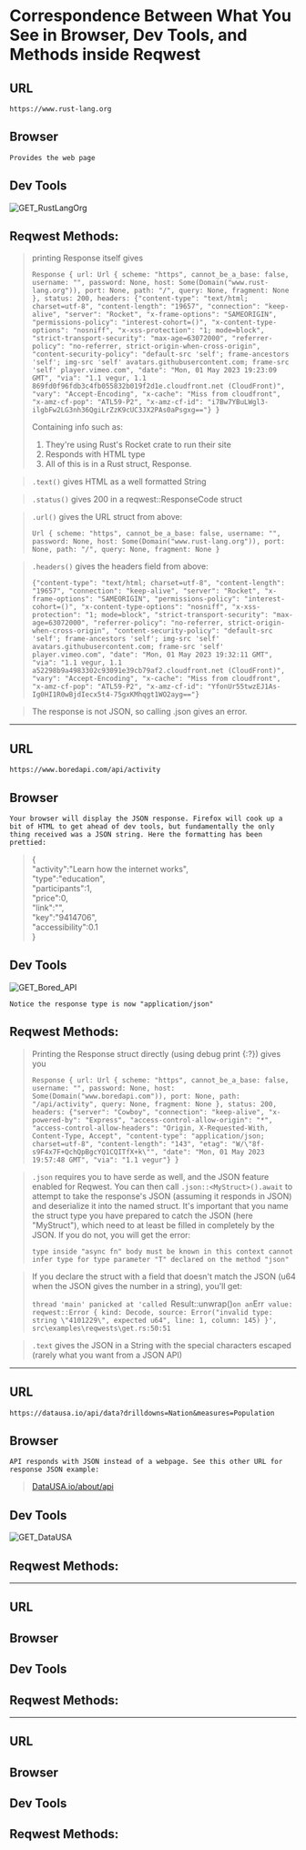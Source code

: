 # Correspondence Between What You See in Browser, Dev Tools, and Methods inside Reqwest

## URL

    https://www.rust-lang.org

## Browser

    Provides the web page

## Dev Tools

![GET_RustLangOrg](https://user-images.githubusercontent.com/66894106/235514674-fc56e361-42e8-4a8f-8d16-1a93176b41e6.png)

## Reqwest Methods:

> printing Response itself gives
>
> `Response { url: Url { scheme: "https", cannot_be_a_base: false, username: "", password: None, host: Some(Domain("www.rust-lang.org")), port: None, path: "/", query: None, fragment: None }, status: 200, headers: {"content-type": "text/html; charset=utf-8", "content-length": "19657", "connection": "keep-alive", "server": "Rocket", "x-frame-options": "SAMEORIGIN", "permissions-policy": "interest-cohort=()", "x-content-type-options": "nosniff", "x-xss-protection": "1; mode=block", "strict-transport-security": "max-age=63072000", "referrer-policy": "no-referrer, strict-origin-when-cross-origin", "content-security-policy": "default-src 'self'; frame-ancestors 'self'; img-src 'self' avatars.githubusercontent.com; frame-src 'self' player.vimeo.com", "date": "Mon, 01 May 2023 19:23:09 GMT", "via": "1.1 vegur, 1.1 869fd0f96fdb3c4fb055832b019f2d1e.cloudfront.net (CloudFront)", "vary": "Accept-Encoding", "x-cache": "Miss from cloudfront", "x-amz-cf-pop": "ATL59-P2", "x-amz-cf-id": "i7Bw7YBuLWgl3-ilgbFw2LG3nh36QgiLrZzK9cUC3JX2PAs0aPsgxg=="} }`
>
> Containing info such as:
>
> 1. They're using Rust's Rocket crate to run their site
> 1. Responds with HTML type
> 1. All of this is in a Rust struct, Response.

> `.text()` gives HTML as a well formatted String

> `.status()` gives 200 in a reqwest::ResponseCode struct

> `.url()` gives the URL struct from above:
>
> `Url { scheme: "https", cannot_be_a_base: false, username: "", password: None, host: Some(Domain("www.rust-lang.org")), port: None, path: "/", query: None, fragment: None }`

> `.headers()` gives the headers field from above:
>
> `{"content-type": "text/html; charset=utf-8", "content-length": "19657", "connection": "keep-alive", "server": "Rocket", "x-frame-options": "SAMEORIGIN", "permissions-policy": "interest-cohort=()", "x-content-type-options": "nosniff", "x-xss-protection": "1; mode=block", "strict-transport-security": "max-age=63072000", "referrer-policy": "no-referrer, strict-origin-when-cross-origin", "content-security-policy": "default-src 'self'; frame-ancestors 'self'; img-src 'self' avatars.githubusercontent.com; frame-src 'self' player.vimeo.com", "date": "Mon, 01 May 2023 19:32:11 GMT", "via": "1.1 vegur, 1.1 a52298b9a4983302c93091e39cb79af2.cloudfront.net (CloudFront)", "vary": "Accept-Encoding", "x-cache": "Miss from cloudfront", "x-amz-cf-pop": "ATL59-P2", "x-amz-cf-id": "YfonUr55twzEJ1As-Ig0HI1R0wBjdIecx5t4-75gxKMhqgt1WO2ayg=="}`

> The response is not JSON, so calling .json gives an error.

---

## URL

    https://www.boredapi.com/api/activity

## Browser

    Your browser will display the JSON response. Firefox will cook up a bit of HTML to get ahead of dev tools, but fundamentally the only thing received was a JSON string. Here the formatting has been prettied:

> { <br/>
> "activity":"Learn how the internet works",<br/>
> "type":"education",<br/>
> "participants":1,<br/>
> "price":0,<br/>
> "link":"",<br/>
> "key":"9414706",<br/>
> "accessibility":0.1<br/>
> }

## Dev Tools

![GET_Bored_API](https://user-images.githubusercontent.com/66894106/235520101-edf95730-bd0a-4eb8-aa6d-daa1ee14a292.png)

    Notice the response type is now "application/json"

## Reqwest Methods:

> Printing the Response struct directly (using debug print {:?}) gives you
>
> `Response { url: Url { scheme: "https", cannot_be_a_base: false, username: "", password: None, host: Some(Domain("www.boredapi.com")), port: None, path: "/api/activity", query: None, fragment: None }, status: 200, headers: {"server": "Cowboy", "connection": "keep-alive", "x-powered-by": "Express", "access-control-allow-origin": "*", "access-control-allow-headers": "Origin, X-Requested-With, Content-Type, Accept", "content-type": "application/json; charset=utf-8", "content-length": "143", "etag": "W/\"8f-s9F4x7F+QchQpBgcYQ1CQITfX+k\"", "date": "Mon, 01 May 2023 19:57:48 GMT", "via": "1.1 vegur"} }`

> `.json` requires you to have serde as well, and the JSON feature enabled for Reqwest. You can then call `.json::<MyStruct>().await` to attempt to take the response's JSON (assuming it responds in JSON) and deserialize it into the named struct. It's important that you name the struct type you have prepared to catch the JSON (here "MyStruct"), which need to at least be filled in completely by the JSON. If you do not, you will get the error:
>
> `type inside "async fn" body must be known in this context
cannot infer type for type parameter "T" declared on the method "json"`

> If you declare the struct with a field that doesn't match the JSON (u64 when the JSON gives the number in a string), you'll get:
>
> `thread 'main' panicked at 'called `Result::unwrap()`on an`Err` value: reqwest::Error { kind: Decode, source: Error("invalid type: string \"4101229\", expected u64", line: 1, column: 145) }', src\examples\reqwests\get.rs:50:51`

> `.text` gives the JSON in a String with the special characters escaped (rarely what you want from a JSON API)

---

## URL

    https://datausa.io/api/data?drilldowns=Nation&measures=Population

## Browser

    API responds with JSON instead of a webpage. See this other URL for response JSON example:

> [DataUSA.io/about/api](https://datausa.io/about/api)

## Dev Tools

![GET_DataUSA](https://user-images.githubusercontent.com/66894106/235530040-4d583a4e-c0a9-42c1-97c1-301203fff47b.png)

## Reqwest Methods:

---

## URL

## Browser

## Dev Tools

## Reqwest Methods:

---

## URL

## Browser

## Dev Tools

## Reqwest Methods:
